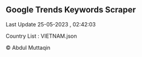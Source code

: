 

## Google Trends Keywords Scraper 
 
Last Update 25-05-2023 , 02:42:03

Country List :
VIETNAM.json



© Abdul Muttaqin 
